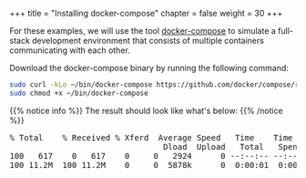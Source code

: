 +++
title = "Installing docker-compose"
chapter = false
weight = 30
+++

For these examples, we will use the tool [docker-compose](https://docs.docker.com/compose/reference/overview/) to simulate a full-stack development environment that consists of multiple containers communicating with each other.

Download the docker-compose binary by running the following command:

```bash
sudo curl -kLo ~/bin/docker-compose https://github.com/docker/compose/releases/download/1.22.0/docker-compose-$(uname -s)-$(uname -m)
sudo chmod +x ~/bin/docker-compose
```

{{% notice info %}}
The result should look like what's below:
{{% /notice %}}

<pre>
% Total    % Received % Xferd  Average Speed   Time    Time     Time  Current
                                Dload  Upload   Total   Spent    Left  Speed
100   617    0   617    0     0   2924      0 --:--:-- --:--:-- --:--:--  2924
100 11.2M  100 11.2M    0     0  5878k      0  0:00:01  0:00:01 --:--:-- 8896k
</pre>
